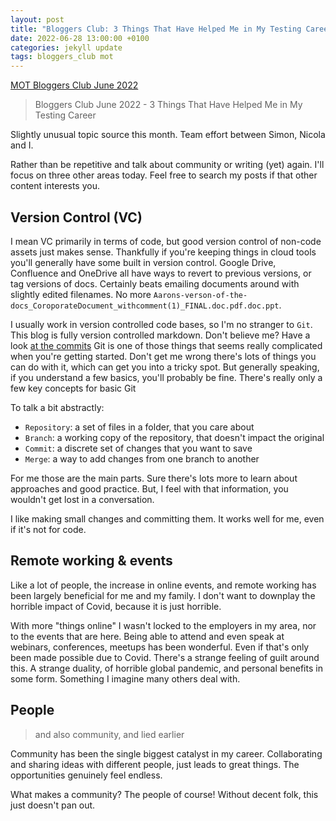 ```yaml
---
layout: post
title: "Bloggers Club: 3 Things That Have Helped Me in My Testing Career"
date: 2022-06-28 13:00:00 +0100
categories: jekyll update
tags: bloggers_club mot
---
```

[MOT Bloggers Club June 2022](https://club.ministryoftesting.com/t/bloggers-club-june-2022-3-things-that-have-helped-me-in-my-testing-career/59621)
>  Bloggers Club June 2022 - 3 Things That Have Helped Me in My Testing Career

Slightly unusual topic source this month. Team effort between Simon, Nicola and I. 

Rather than be repetitive and talk about community or writing (yet) again. I'll focus on three other areas today.
Feel free to search my posts if that other content interests you.

## Version Control (VC)

I mean VC primarily in terms of code, but good version control of non-code assets just makes sense. 
Thankfully if you're keeping things in cloud tools you'll generally have some built in version control. Google Drive, Confluence and OneDrive all have ways to revert to previous versions, or tag versions of docs.
Certainly beats emailing documents around with slightly edited filenames. No more `Aarons-verson-of-the-docs_CoroporateDocument_withcomment(1)_FINAL.doc.pdf.doc.ppt`.

I usually work in version controlled code bases, so I'm no stranger to `Git`. This blog is fully version controlled markdown. Don't believe me? Have a look [at the commits](https://github.com/flynnbops/flynnbops.github.io/commits/main)
Git is one of those things that seems really complicated when you're getting started. Don't get me wrong there's lots of things you can do with it, which can get you into a tricky spot. But generally speaking, if you understand a few basics, you'll probably be fine. 
There's really only a few key concepts for basic Git

To talk a bit abstractly: 
- `Repository`: a set of files in a folder, that you care about
- `Branch`: a working copy of the repository, that doesn't impact the original
- `Commit`: a discrete set of changes that you want to save
- `Merge`: a way to add changes from one branch to another

For me those are the main parts. Sure there's lots more to learn about approaches and good practice. But, I feel with that information, you wouldn't get lost in a conversation.

I like making small changes and committing them. It works well for me, even if it's not for code.


## Remote working & events
Like a lot of people, the increase in online events, and remote working has been largely beneficial for me and my family. 
I don't want to downplay the horrible impact of Covid, because it is just horrible.

With more "things online" I wasn't locked to the employers in my area, nor to the events that are here. Being able to attend and even speak at webinars, conferences, meetups has been wonderful.
Even if that's only been made possible due to Covid. There's a strange feeling of guilt around this. A strange duality, of horrible global pandemic, and personal benefits in some form. Something I imagine many others deal with.

## People

> and also community, and lied earlier

Community has been the single biggest catalyst in my career. Collaborating and sharing ideas with different people, just leads to great things.
The opportunities genuinely feel endless.

What makes a community? The people of course! Without decent folk, this just doesn't pan out.

